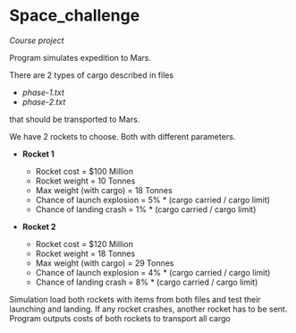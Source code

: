# Space_challenge
_Course project_

Program simulates expedition to Mars. 

There are 2 types of cargo described in files 
* _phase-1.txt_
* _phase-2.txt_

that should be transported to Mars.

We have 2 rockets to choose. Both with different parameters.

* **Rocket 1**


    * Rocket cost = $100 Million
    * Rocket weight = 10 Tonnes
    * Max weight (with cargo) = 18 Tonnes
    * Chance of launch explosion = 5% * (cargo carried / cargo limit)
    * Chance of landing crash = 1% * (cargo carried / cargo limit)
    
* **Rocket 2**


    * Rocket cost = $120 Million
    * Rocket weight = 18 Tonnes
    * Max weight (with cargo) = 29 Tonnes
    * Chance of launch explosion = 4% * (cargo carried / cargo limit)
    * Chance of landing crash = 8% * (cargo carried / cargo limit)
    
Simulation load both rockets with items from both files and test their launching and landing. If any rocket crashes, another rocket has to be sent. Program outputs costs of both rockets to transport all cargo